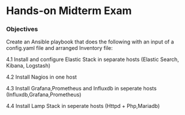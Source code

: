# Hands-on Midterm Exam

### Objectives

Create an Ansible playbook that does the following with an input of a config.yaml file and arranged Inventory file:

4.1 Install and configure Elastic Stack in separate  hosts (Elastic Search, Kibana, Logstash)

4.2 Install Nagios in one host

4.3 Install Grafana,Prometheus and Influxdb in seperate hosts (Influxdb,Grafana,Prometheus)

4.4 Install Lamp Stack in seperate hosts (Httpd + Php,Mariadb)

